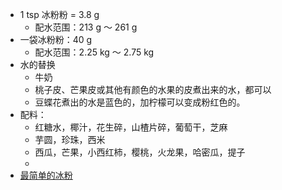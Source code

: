 - 1 tsp 冰粉粉 = 3.8 g
	- 配水范围：213 g ～ 261 g
- 一袋冰粉粉：40 g
	- 配水范围：2.25 kg ～ 2.75 kg
- 水的替换
	- 牛奶
	- 桃子皮、芒果皮或其他有颜色的水果的皮煮出来的水，都可以
	- 豆蝶花煮出的水是蓝色的，加柠檬可以变成粉红色的。
- 配料：
	- 红糖水，椰汁，花生碎，山楂片碎，葡萄干，芝麻
	- 芋圆，珍珠，西米
	- 西瓜，芒果，小西红柿，樱桃，火龙果，哈密瓜，提子
	-
- [最简单的冰粉](https://www.xiachufang.com/recipe/104031397/)